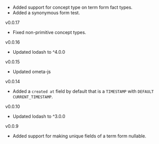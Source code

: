* Added support for concept type on term form fact types.
* Added a synonymous form test.

v0.0.17

* Fixed non-primitive concept types.

v0.0.16

* Updated lodash to ^4.0.0

v0.0.15

* Updated ometa-js

v0.0.14

* Added a `created at` field by default that is a `TIMESTAMP` with `DEFAULT CURRENT_TIMESTAMP`.

v0.0.10

* Updated lodash to ^3.0.0

v0.0.9

* Added support for making unique fields of a term form nullable.
